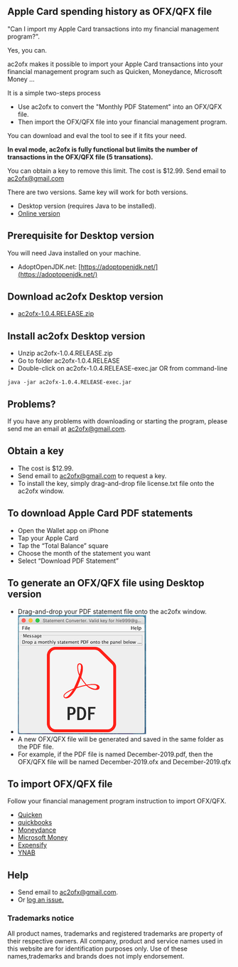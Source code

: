 ## Apple Card spending history as OFX/QFX file
"Can I import my Apple Card transactions into my financial management program?".

Yes, you can.

ac2ofx makes it possible to import your Apple Card transactions into your financial management program such as Quicken, Moneydance, Microsoft Money ...

It is a simple two-steps process

* Use ac2ofx to convert the "Monthly PDF Statement" into an OFX/QFX file.
* Then import the OFX/QFX file into your financial management program.

You can download and eval the tool to see if it fits your need.

**In eval mode, ac2ofx is fully functional but limits the number of transactions in the OFX/QFX file (5 transations).**

You can obtain a key to remove this limit. The cost is $12.99. Send email to ac2ofx@gmail.com

There are two versions. Same key will work for both versions.
* Desktop version (requires Java to be installed).
* [Online version](web.md#online-version)

## Prerequisite for Desktop version
You will need Java installed on your machine.
* AdoptOpenJDK.net: [https://adoptopenjdk.net/](https://adoptopenjdk.net/) 

## Download ac2ofx Desktop version
* [ac2ofx-1.0.4.RELEASE.zip](https://bitbucket.org/hleofxquotesteam/dist-applecardstmt/downloads/ac2ofx-1.0.4.RELEASE.zip)

## Install ac2ofx Desktop version
* Unzip ac2ofx-1.0.4.RELEASE.zip
* Go to folder ac2ofx-1.0.4.RELEASE
* Double-click on ac2ofx-1.0.4.RELEASE-exec.jar OR from command-line
````
java -jar ac2ofx-1.0.4.RELEASE-exec.jar
````

## Problems?
If you have any problems with downloading or starting the program, please send me an email at ac2ofx@gmail.com.

## Obtain a key
* The cost is $12.99.
* Send email to ac2ofx@gmail.com to request a key.
* To install the key, simply drag-and-drop file license.txt file onto the ac2ofx window. 

## To download Apple Card PDF statements
* Open the Wallet app on iPhone
* Tap your Apple Card
* Tap the “Total Balance” square
* Choose the month of the statement you want
* Select “Download PDF Statement”

## To generate an OFX/QFX file using Desktop version
* Drag-and-drop your PDF statement file onto the ac2ofx window.
* ![Tool Window Image](/image01.png)
* A new OFX/QFX file will be generated and saved in the same folder as the PDF file.
* For example, if the PDF file is named December-2019.pdf, then the OFX/QFX file will be named December-2019.ofx and December-2019.qfx

## To import OFX/QFX file
Follow your financial management program instruction to import OFX/QFX.
* [Quicken](quicken.md)
* [quickbooks](quickbooks.md)
* [Moneydance](moneydance.md)
* [Microsoft Money](msmoney.md)
* [Expensify](https://docs.expensify.com/en/articles/1719939-personal-cards-import-via-csv)
* [YNAB](https://www.youneedabudget.com/fbi/)

## Help
* Send email to ac2ofx@gmail.com.
* Or [log an issue.](https://bitbucket.org/hleofxquotesteam/dist-applecardstmt/issues)

### Trademarks notice

All product names, trademarks and registered trademarks are property of their respective owners. All company, product and service names used in this website are for identification purposes only. Use of these names,trademarks and brands does not imply endorsement.
